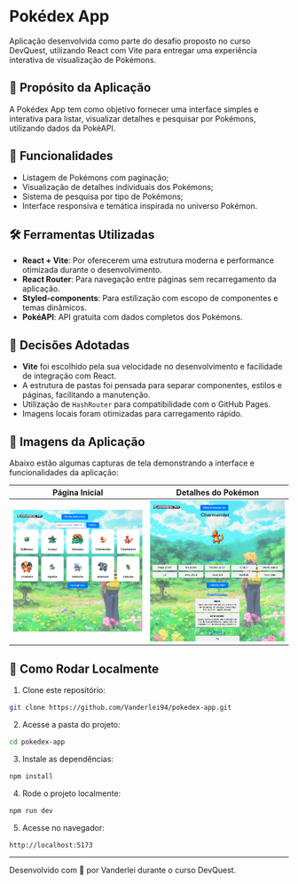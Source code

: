 
# Pokédex App

Aplicação desenvolvida como parte do desafio proposto no curso DevQuest, utilizando React com Vite para entregar uma experiência interativa de visualização de Pokémons.

## 🚀 Propósito da Aplicação

A Pokédex App tem como objetivo fornecer uma interface simples e interativa para listar, visualizar detalhes e pesquisar por Pokémons, utilizando dados da PokéAPI.

## 🧩 Funcionalidades

- Listagem de Pokémons com paginação;
- Visualização de detalhes individuais dos Pokémons;
- Sistema de pesquisa por tipo de Pokémons;
- Interface responsiva e temática inspirada no universo Pokémon.

## 🛠️ Ferramentas Utilizadas

- **React + Vite**: Por oferecerem uma estrutura moderna e performance otimizada durante o desenvolvimento.
- **React Router**: Para navegação entre páginas sem recarregamento da aplicação.
- **Styled-components**: Para estilização com escopo de componentes e temas dinâmicos.
- **PokéAPI**: API gratuita com dados completos dos Pokémons.

## 📌 Decisões Adotadas

- **Vite** foi escolhido pela sua velocidade no desenvolvimento e facilidade de integração com React.
- A estrutura de pastas foi pensada para separar componentes, estilos e páginas, facilitando a manutenção.
- Utilização de `HashRouter` para compatibilidade com o GitHub Pages.
- Imagens locais foram otimizadas para carregamento rápido.

## 📸 Imagens da Aplicação

Abaixo estão algumas capturas de tela demonstrando a interface e funcionalidades da aplicação:

| Página Inicial | Detalhes do Pokémon |
|----------------|---------------------|
| ![Home](./public/img/home-preview.png) | ![Detalhes](./public/img/details-preview.png) |

## 🧪 Como Rodar Localmente

1. Clone este repositório:

```bash
git clone https://github.com/Vanderlei94/pokedex-app.git
```

2. Acesse a pasta do projeto:

```bash
cd pokedex-app
```

3. Instale as dependências:

```bash
npm install
```

4. Rode o projeto localmente:

```bash
npm run dev
```

5. Acesse no navegador:

```
http://localhost:5173
```

---

Desenvolvido com 💙 por Vanderlei durante o curso DevQuest.
